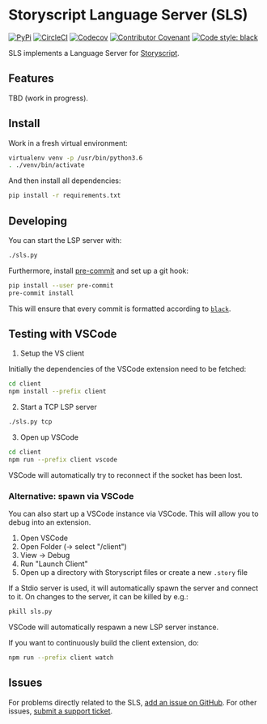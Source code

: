 Storyscript Language Server (SLS)
=================================

[![PyPi](https://img.shields.io/pypi/v/sls.svg?maxAge=600&style=for-the-badge)](https://pypi.python.org/pypi/sls)
[![CircleCI](https://img.shields.io/circleci/project/github/storyscript/sls/master.svg?style=for-the-badge)](https://circleci.com/gh/storyscript/sls)
[![Codecov](https://img.shields.io/codecov/c/github/storyscript/sls.svg?style=for-the-badge)](https://codecov.io/github/storyscript/sls)
[![Contributor Covenant](https://img.shields.io/badge/Contributor%20Covenant-v1.4%20adopted-ff69b4.svg?style=for-the-badge)](https://github.com/storyscript/.github/blob/master/CODE_OF_CONDUCT.md)
[![Code style: black](https://img.shields.io/badge/code%20style-black-000000.svg?style=for-the-badge)](https://github.com/psf/black)

SLS implements a Language Server for [Storyscript](https://github.com/storyscript/storyscript).

Features
--------

TBD (work in progress).

Install
-------

Work in a fresh virtual environment:

```sh
virtualenv venv -p /usr/bin/python3.6
. ./venv/bin/activate
```

And then install all dependencies:

```sh
pip install -r requirements.txt
```

Developing
----------

You can start the LSP server with:

```sh
./sls.py
```

Furthermore, install [pre-commit](https://pre-commit.com/#install) and set up a git hook:

```bash
pip install --user pre-commit
pre-commit install
```

This will ensure that every commit is formatted according to [`black`](https://github.com/psf/black).

Testing with VSCode
-------------------

1) Setup the VS client

Initially the dependencies of the VSCode extension need to be fetched:

```sh
cd client
npm install --prefix client
```

2) Start a TCP LSP server

```sh
./sls.py tcp
```

3) Open up VSCode

```sh
cd client
npm run --prefix client vscode
```

VSCode will automatically try to reconnect if the socket has been lost.

### Alternative: spawn via VSCode

You can also start up a VSCode instance via VSCode. This will allow you to debug into an extension.

1) Open VSCode
2) Open Folder (-> select "<this-dir>/client")
3) View -> Debug
4) Run "Launch Client"
5) Open up a directory with Storyscript files or create a new `.story` file

If a Stdio server is used, it will automatically spawn the server and connect to it.
On changes to the server, it can be killed by e.g.:

```sh
pkill sls.py
```

VSCode will automatically respawn a new LSP server instance.

If you want to continuously build the client extension, do:

```sh
npm run --prefix client watch
```

Issues
------

For problems directly related to the SLS, [add an issue on GitHub](https://github.com/storyscript/sls/issues/new).
For other issues, [submit a support ticket](mailto:support@storyscript.io).

